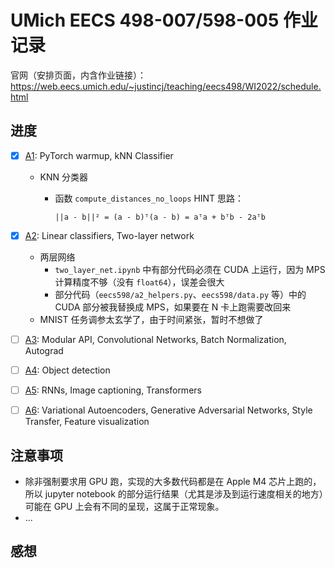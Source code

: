 # UMich EECS 498-007/598-005 作业记录

官网（安排页面，内含作业链接）：<https://web.eecs.umich.edu/~justincj/teaching/eecs498/WI2022/schedule.html>

## 进度

- [x] [A1](A1): PyTorch warmup, kNN Classifier
    - KNN 分类器
        - 函数 `compute_distances_no_loops` HINT 思路：

            ```
            ||a - b||² = (a - b)ᵀ(a - b) = aᵀa + bᵀb - 2aᵀb
            ```

- [x] [A2](A2): Linear classifiers, Two-layer network
    - 两层网络
        - `two_layer_net.ipynb` 中有部分代码必须在 CUDA 上运行，因为 MPS 计算精度不够（没有 `float64`），误差会很大
        - 部分代码（`eecs598/a2_helpers.py`、`eecs598/data.py` 等）中的 CUDA 部分被我替换成 MPS，如果要在 N 卡上跑需要改回来
    - MNIST 任务调参太玄学了，由于时间紧张，暂时不想做了
- [ ] [A3](A3): Modular API, Convolutional Networks, Batch Normalization, Autograd
- [ ] [A4](A4): Object detection
- [ ] [A5](A5): RNNs, Image captioning, Transformers
- [ ] [A6](A6): Variational Autoencoders, Generative Adversarial Networks, Style Transfer, Feature visualization


## 注意事项

- 除非强制要求用 GPU 跑，实现的大多数代码都是在 Apple M4 芯片上跑的，所以 jupyter notebook 的部分运行结果（尤其是涉及到运行速度相关的地方）可能在 GPU 上会有不同的呈现，这属于正常现象。
- ...


## 感想


